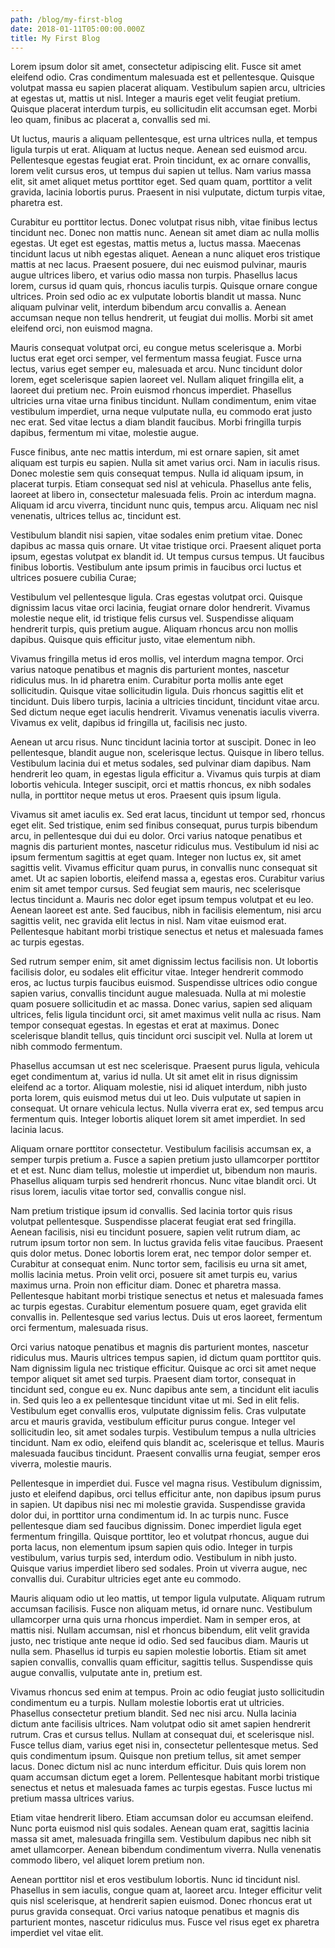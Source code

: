 ```yaml
---
path: /blog/my-first-blog
date: 2018-01-11T05:00:00.000Z
title: My First Blog
---
```

Lorem ipsum dolor sit amet, consectetur adipiscing elit. Fusce sit amet eleifend odio. Cras condimentum malesuada est et pellentesque. Quisque volutpat massa eu sapien placerat aliquam. Vestibulum sapien arcu, ultricies at egestas ut, mattis ut nisl. Integer a mauris eget velit feugiat pretium. Quisque placerat interdum turpis, eu sollicitudin elit accumsan eget. Morbi leo quam, finibus ac placerat a, convallis sed mi.



Ut luctus, mauris a aliquam pellentesque, est urna ultrices nulla, et tempus ligula turpis ut erat. Aliquam at luctus neque. Aenean sed euismod arcu. Pellentesque egestas feugiat erat. Proin tincidunt, ex ac ornare convallis, lorem velit cursus eros, ut tempus dui sapien ut tellus. Nam varius massa elit, sit amet aliquet metus porttitor eget. Sed quam quam, porttitor a velit gravida, lacinia lobortis purus. Praesent in nisi vulputate, dictum turpis vitae, pharetra est.



Curabitur eu porttitor lectus. Donec volutpat risus nibh, vitae finibus lectus tincidunt nec. Donec non mattis nunc. Aenean sit amet diam ac nulla mollis egestas. Ut eget est egestas, mattis metus a, luctus massa. Maecenas tincidunt lacus ut nibh egestas aliquet. Aenean a nunc aliquet eros tristique mattis at nec lacus. Praesent posuere, dui nec euismod pulvinar, mauris augue ultrices libero, et varius odio massa non turpis. Phasellus lacus lorem, cursus id quam quis, rhoncus iaculis turpis. Quisque ornare congue ultrices. Proin sed odio ac ex vulputate lobortis blandit ut massa. Nunc aliquam pulvinar velit, interdum bibendum arcu convallis a. Aenean accumsan neque non tellus hendrerit, ut feugiat dui mollis. Morbi sit amet eleifend orci, non euismod magna.



Mauris consequat volutpat orci, eu congue metus scelerisque a. Morbi luctus erat eget orci semper, vel fermentum massa feugiat. Fusce urna lectus, varius eget semper eu, malesuada et arcu. Nunc tincidunt dolor lorem, eget scelerisque sapien laoreet vel. Nullam aliquet fringilla elit, a laoreet dui pretium nec. Proin euismod rhoncus imperdiet. Phasellus ultricies urna vitae urna finibus tincidunt. Nullam condimentum, enim vitae vestibulum imperdiet, urna neque vulputate nulla, eu commodo erat justo nec erat. Sed vitae lectus a diam blandit faucibus. Morbi fringilla turpis dapibus, fermentum mi vitae, molestie augue.



Fusce finibus, ante nec mattis interdum, mi est ornare sapien, sit amet aliquam est turpis eu sapien. Nulla sit amet varius orci. Nam in iaculis risus. Donec molestie sem quis consequat tempus. Nulla id aliquam ipsum, in placerat turpis. Etiam consequat sed nisl at vehicula. Phasellus ante felis, laoreet at libero in, consectetur malesuada felis. Proin ac interdum magna. Aliquam id arcu viverra, tincidunt nunc quis, tempus arcu. Aliquam nec nisl venenatis, ultrices tellus ac, tincidunt est.



Vestibulum blandit nisi sapien, vitae sodales enim pretium vitae. Donec dapibus ac massa quis ornare. Ut vitae tristique orci. Praesent aliquet porta ipsum, egestas volutpat ex blandit id. Ut tempus cursus tempus. Ut faucibus finibus lobortis. Vestibulum ante ipsum primis in faucibus orci luctus et ultrices posuere cubilia Curae;



Vestibulum vel pellentesque ligula. Cras egestas volutpat orci. Quisque dignissim lacus vitae orci lacinia, feugiat ornare dolor hendrerit. Vivamus molestie neque elit, id tristique felis cursus vel. Suspendisse aliquam hendrerit turpis, quis pretium augue. Aliquam rhoncus arcu non mollis dapibus. Quisque quis efficitur justo, vitae elementum nibh.



Vivamus fringilla metus id eros mollis, vel interdum magna tempor. Orci varius natoque penatibus et magnis dis parturient montes, nascetur ridiculus mus. In id pharetra enim. Curabitur porta mollis ante eget sollicitudin. Quisque vitae sollicitudin ligula. Duis rhoncus sagittis elit et tincidunt. Duis libero turpis, lacinia a ultricies tincidunt, tincidunt vitae arcu. Sed dictum neque eget iaculis hendrerit. Vivamus venenatis iaculis viverra. Vivamus ex velit, dapibus id fringilla ut, facilisis nec justo.



Aenean ut arcu risus. Nunc tincidunt lacinia tortor at suscipit. Donec in leo pellentesque, blandit augue non, scelerisque lectus. Quisque in libero tellus. Vestibulum lacinia dui et metus sodales, sed pulvinar diam dapibus. Nam hendrerit leo quam, in egestas ligula efficitur a. Vivamus quis turpis at diam lobortis vehicula. Integer suscipit, orci et mattis rhoncus, ex nibh sodales nulla, in porttitor neque metus ut eros. Praesent quis ipsum ligula.



Vivamus sit amet iaculis ex. Sed erat lacus, tincidunt ut tempor sed, rhoncus eget elit. Sed tristique, enim sed finibus consequat, purus turpis bibendum arcu, in pellentesque dui dui eu dolor. Orci varius natoque penatibus et magnis dis parturient montes, nascetur ridiculus mus. Vestibulum id nisi ac ipsum fermentum sagittis at eget quam. Integer non luctus ex, sit amet sagittis velit. Vivamus efficitur quam purus, in convallis nunc consequat sit amet. Ut ac sapien lobortis, eleifend massa a, egestas eros. Curabitur varius enim sit amet tempor cursus. Sed feugiat sem mauris, nec scelerisque lectus tincidunt a. Mauris nec dolor eget ipsum tempus volutpat et eu leo. Aenean laoreet est ante. Sed faucibus, nibh in facilisis elementum, nisi arcu sagittis velit, nec gravida elit lectus in nisl. Nam vitae euismod erat. Pellentesque habitant morbi tristique senectus et netus et malesuada fames ac turpis egestas.



Sed rutrum semper enim, sit amet dignissim lectus facilisis non. Ut lobortis facilisis dolor, eu sodales elit efficitur vitae. Integer hendrerit commodo eros, ac luctus turpis faucibus euismod. Suspendisse ultrices odio congue sapien varius, convallis tincidunt augue malesuada. Nulla at mi molestie quam posuere sollicitudin et ac massa. Donec varius, sapien sed aliquam ultrices, felis ligula tincidunt orci, sit amet maximus velit nulla ac risus. Nam tempor consequat egestas. In egestas et erat at maximus. Donec scelerisque blandit tellus, quis tincidunt orci suscipit vel. Nulla at lorem ut nibh commodo fermentum.



Phasellus accumsan ut est nec scelerisque. Praesent purus ligula, vehicula eget condimentum at, varius id nulla. Ut sit amet elit in risus dignissim eleifend ac a tortor. Aliquam molestie, nisi id aliquet interdum, nibh justo porta lorem, quis euismod metus dui ut leo. Duis vulputate ut sapien in consequat. Ut ornare vehicula lectus. Nulla viverra erat ex, sed tempus arcu fermentum quis. Integer lobortis aliquet lorem sit amet imperdiet. In sed lacinia lacus.



Aliquam ornare porttitor consectetur. Vestibulum facilisis accumsan ex, a semper turpis pretium a. Fusce a sapien pretium justo ullamcorper porttitor et et est. Nunc diam tellus, molestie ut imperdiet ut, bibendum non mauris. Phasellus aliquam turpis sed hendrerit rhoncus. Nunc vitae blandit orci. Ut risus lorem, iaculis vitae tortor sed, convallis congue nisl.



Nam pretium tristique ipsum id convallis. Sed lacinia tortor quis risus volutpat pellentesque. Suspendisse placerat feugiat erat sed fringilla. Aenean facilisis, nisi eu tincidunt posuere, sapien velit rutrum diam, ac rutrum ipsum tortor non sem. In luctus gravida felis vitae faucibus. Praesent quis dolor metus. Donec lobortis lorem erat, nec tempor dolor semper et. Curabitur at consequat enim. Nunc tortor sem, facilisis eu urna sit amet, mollis lacinia metus. Proin velit orci, posuere sit amet turpis eu, varius maximus urna. Proin non efficitur diam. Donec et pharetra massa. Pellentesque habitant morbi tristique senectus et netus et malesuada fames ac turpis egestas. Curabitur elementum posuere quam, eget gravida elit convallis in. Pellentesque sed varius lectus. Duis ut eros laoreet, fermentum orci fermentum, malesuada risus.



Orci varius natoque penatibus et magnis dis parturient montes, nascetur ridiculus mus. Mauris ultrices tempus sapien, id dictum quam porttitor quis. Nam dignissim ligula nec tristique efficitur. Quisque ac orci sit amet neque tempor aliquet sit amet sed turpis. Praesent diam tortor, consequat in tincidunt sed, congue eu ex. Nunc dapibus ante sem, a tincidunt elit iaculis in. Sed quis leo a ex pellentesque tincidunt vitae ut mi. Sed in elit felis. Vestibulum eget convallis eros, vulputate dignissim felis. Cras vulputate arcu et mauris gravida, vestibulum efficitur purus congue. Integer vel sollicitudin leo, sit amet sodales turpis. Vestibulum tempus a nulla ultricies tincidunt. Nam ex odio, eleifend quis blandit ac, scelerisque et tellus. Mauris malesuada faucibus tincidunt. Praesent convallis urna feugiat, semper eros viverra, molestie mauris.



Pellentesque in imperdiet dui. Fusce vel magna risus. Vestibulum dignissim, justo et eleifend dapibus, orci tellus efficitur ante, non dapibus ipsum purus in sapien. Ut dapibus nisi nec mi molestie gravida. Suspendisse gravida dolor dui, in porttitor urna condimentum id. In ac turpis nunc. Fusce pellentesque diam sed faucibus dignissim. Donec imperdiet ligula eget fermentum fringilla. Quisque porttitor, leo et volutpat rhoncus, augue dui porta lacus, non elementum ipsum sapien quis odio. Integer in turpis vestibulum, varius turpis sed, interdum odio. Vestibulum in nibh justo. Quisque varius imperdiet libero sed sodales. Proin ut viverra augue, nec convallis dui. Curabitur ultricies eget ante eu commodo.



Mauris aliquam odio ut leo mattis, ut tempor ligula vulputate. Aliquam rutrum accumsan facilisis. Fusce non aliquam metus, id ornare nunc. Vestibulum ullamcorper urna quis urna rhoncus imperdiet. Nam in semper eros, at mattis nisi. Nullam accumsan, nisl et rhoncus bibendum, elit velit gravida justo, nec tristique ante neque id odio. Sed sed faucibus diam. Mauris ut nulla sem. Phasellus id turpis eu sapien molestie lobortis. Etiam sit amet sapien convallis, convallis quam efficitur, sagittis tellus. Suspendisse quis augue convallis, vulputate ante in, pretium est.



Vivamus rhoncus sed enim at tempus. Proin ac odio feugiat justo sollicitudin condimentum eu a turpis. Nullam molestie lobortis erat ut ultricies. Phasellus consectetur pretium blandit. Sed nec nisi arcu. Nulla lacinia dictum ante facilisis ultrices. Nam volutpat odio sit amet sapien hendrerit rutrum. Cras et cursus tellus. Nullam at consequat dui, et scelerisque nisl. Fusce tellus diam, varius eget nisi in, consectetur pellentesque metus. Sed quis condimentum ipsum. Quisque non pretium tellus, sit amet semper lacus. Donec dictum nisl ac nunc interdum efficitur. Duis quis lorem non quam accumsan dictum eget a lorem. Pellentesque habitant morbi tristique senectus et netus et malesuada fames ac turpis egestas. Fusce luctus mi pretium massa ultrices varius.



Etiam vitae hendrerit libero. Etiam accumsan dolor eu accumsan eleifend. Nunc porta euismod nisl quis sodales. Aenean quam erat, sagittis lacinia massa sit amet, malesuada fringilla sem. Vestibulum dapibus nec nibh sit amet ullamcorper. Aenean bibendum condimentum viverra. Nulla venenatis commodo libero, vel aliquet lorem pretium non.



Aenean porttitor nisl et eros vestibulum lobortis. Nunc id tincidunt nisl. Phasellus in sem iaculis, congue quam at, laoreet arcu. Integer efficitur velit quis nisl scelerisque, at hendrerit sapien euismod. Donec rhoncus erat ut purus gravida consequat. Orci varius natoque penatibus et magnis dis parturient montes, nascetur ridiculus mus. Fusce vel risus eget ex pharetra imperdiet vel vitae elit.
